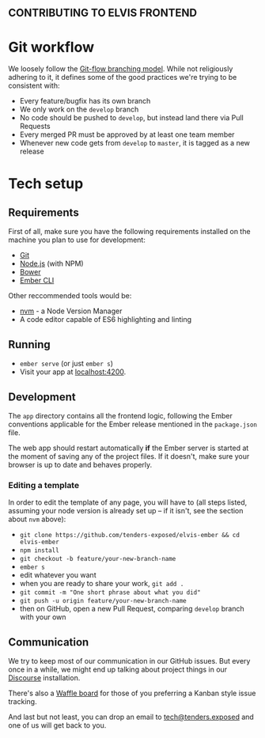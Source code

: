 CONTRIBUTING TO ELVIS FRONTEND
---

# Git workflow

We loosely follow the
[Git-flow branching model](http://nvie.com/posts/a-successful-git-branching-model/).
While not religiously adhering to it, it defines some of the good practices
we're trying to be consistent with:

* Every feature/bugfix has its own branch
* We only work on the `develop` branch
* No code should be pushed to `develop`, but instead land there via Pull Requests
* Every merged PR must be approved by at least one team member
* Whenever new code gets from `develop` to `master`, it is tagged as a new release

# Tech setup

## Requirements

First of all, make sure you have the following requirements installed on the
machine you plan to use for development:

* [Git](http://git-scm.com/)
* [Node.js](http://nodejs.org/) (with NPM)
* [Bower](http://bower.io/)
* [Ember CLI](http://ember-cli.com/)

Other reccommended tools would be:

* [nvm](https://gtihub.com/creationix/nvm) - a Node Version Manager
* A code editor capable of ES6 highlighting and linting

## Running

* `ember serve` (or just `ember s`)
* Visit your app at [localhost:4200](http://localhost:4200).

## Development

The `app` directory contains all the frontend logic, following the Ember conventions applicable for the Ember release mentioned in the `package.json` file.

The web app should restart automatically **if** the Ember server is started at
the moment of saving any of the project files. If it doesn't, make sure your
browser is up to date and behaves properly.

### Editing a template

In order to edit the template of any page, you will have to (all steps listed, assuming your node version is already set up – if it isn't, see the section about `nvm` above):

* `git clone https://github.com/tenders-exposed/elvis-ember && cd elvis-ember`
* `npm install`
* `git checkout -b feature/your-new-branch-name`
* `ember s`
* edit whatever you want
* when you are ready to share your work, `git add .`
* `git commit -m "One short phrase about what you did"`
* `git push -u origin feature/your-new-branch-name`
* then on GitHub, open a new Pull Request, comparing `develop` branch with your own

## Communication

We try to keep most of our communication in our GitHub issues. But every once in
a while, we might end up talking about project things in
our [Discourse](https://talk.tenders.exposed) installation.

There's also a [Waffle board](https://waffle.io/tenders-exposed/elvis-ember) for
those of you preferring a Kanban style issue tracking.

And last but not least, you can drop an email to tech@tenders.exposed and one of
us will get back to you.
